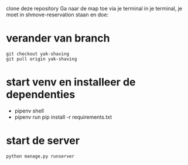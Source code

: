 clone deze repository
Ga naar de map toe via je terminal
in je terminal, je moet in shmove-reservation staan en doe:

# verander van branch
    git checkout yak-shaving
    git pull origin yak-shaving

# start venv en installeer de dependenties
- pipenv shell
- pipenv run pip install -r requirements.txt

# start de server
    python manage.py runserver

